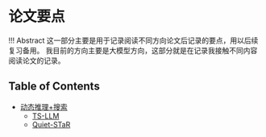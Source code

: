# 论文要点

!!! Abstract
    这一部分主要是用于记录阅读不同方向论文后记录的要点，用以后续复习备用。
    我目前的方向主要是大模型方向，这部分就是在记录我接触不同内容阅读论文的记录。
    
    
## Table of Contents

- [动态推理+搜索](dras/)
    - [TS-LLM](dras/TS-LLM.md)
    - [Quiet-STaR](dras/Quiet-STaR.md)

